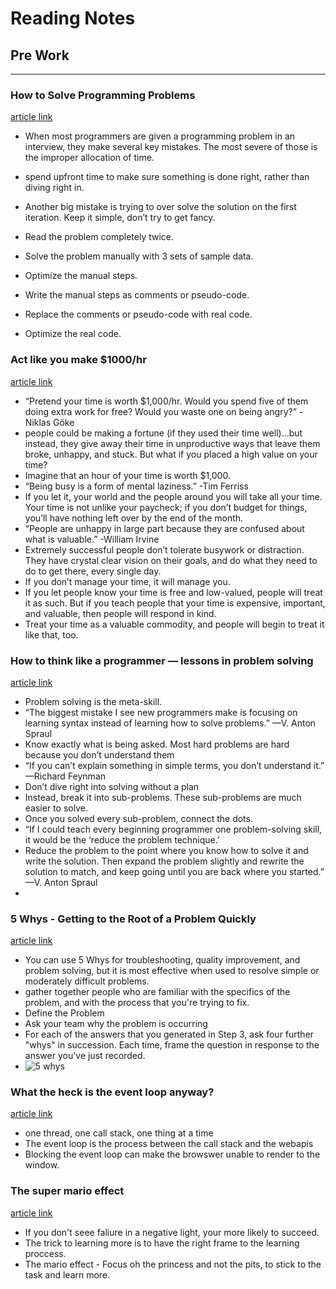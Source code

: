 # Reading Notes
## Pre Work
_____________________________________________________________________________________________________________________________________


### How to Solve Programming Problems
[article link](https://simpleprogrammer.com/solving-problems-breaking-it-down/)

- When most programmers are given a programming problem in an interview, they make several key mistakes.  The most severe of those is the improper allocation of time.
- spend upfront time to make sure something is done right, rather than diving right in.
- Another big mistake is trying to over solve the solution on the first iteration.  Keep it simple, don’t try to get fancy.

- Read the problem completely twice.
- Solve the problem manually with 3 sets of sample data.
- Optimize the manual steps.
- Write the manual steps as comments or pseudo-code.
- Replace the comments or pseudo-code with real code.
- Optimize the real code.

### Act like you make $1000/hr
[article link](https://medium.com/swlh/pretend-your-time-is-worth-1-000-hour-and-youll-become-100x-more-productive-f04628bb3e6d)

- “Pretend your time is worth $1,000/hr. Would you spend five of them doing extra work for free? Would you waste one on being angry?” -Niklas Göke
- people could be making a fortune (if they used their time well)…but instead, they give away their time in unproductive ways that leave them broke, unhappy, and stuck. But what if you placed a high value on your time?
- Imagine that an hour of your time is worth $1,000.
- “Being busy is a form of mental laziness.” -Tim Ferriss
- If you let it, your world and the people around you will take all your time. Your time is not unlike your paycheck; if you don’t budget for things, you’ll have nothing left over by the end of the month.
- “People are unhappy in large part because they are confused about what is valuable.” -William Irvine
- Extremely successful people don’t tolerate busywork or distraction. They have crystal clear vision on their goals, and do what they need to do to get there, every single day.
- If you don’t manage your time, it will manage you.
- If you let people know your time is free and low-valued, people will treat it as such.
But if you teach people that your time is expensive, important, and valuable, then people will respond in kind.
- Treat your time as a valuable commodity, and people will begin to treat it like that, too.

### How to think like a programmer — lessons in problem solving
[article link](https://www.freecodecamp.org/news/how-to-think-like-a-programmer-lessons-in-problem-solving-d1d8bf1de7d2/)

- Problem solving is the meta-skill.
- “The biggest mistake I see new programmers make is focusing on learning syntax instead of learning how to solve problems.” —V. Anton Spraul
- Know exactly what is being asked. Most hard problems are hard because you don’t understand them 
- “If you can’t explain something in simple terms, you don’t understand it.” —Richard Feynman
- Don’t dive right into solving without a plan 
- Instead, break it into sub-problems. These sub-problems are much easier to solve.
- Once you solved every sub-problem, connect the dots.
- “If I could teach every beginning programmer one problem-solving skill, it would be the ‘reduce the problem technique.’
- Reduce the problem to the point where you know how to solve it and write the solution. Then expand the problem slightly and rewrite the solution to match, and keep going until you are back where you started.” —V. Anton Spraul
- 


### 5 Whys - Getting to the Root of a Problem Quickly
[article link](https://www.mindtools.com/pages/article/newTMC_5W.htm)

- You can use 5 Whys for troubleshooting, quality improvement, and problem solving, but it is most effective when used to resolve simple or moderately difficult problems.
- gather together people who are familiar with the specifics of the problem, and with the process that you're trying to fix.
- Define the Problem
- Ask your team why the problem is occurring
- For each of the answers that you generated in Step 3, ask four further "whys" in succession. Each time, frame the question in response to the answer you've just recorded.
- ![5 whys](https://www.mindtools.com/media/Diagrams/5_Whys_Figure_1_Single_Lane.jpg)

### What the heck is the event loop anyway?
[article link](https://www.youtube.com/watch?v=8aGhZQkoFbQ)

- one thread, one call stack, one thing at a time
- The event loop is the process between the call stack and the webapis
- Blocking the event loop can make the browswer unable to render to the window. 



### The super mario effect
[article link](https://www.youtube.com/watch?v=mClJBTz9I6U)

- If you don't seee faliure in a negative light, your more likely to succeed.
- The trick to learning more is to have the right frame to the learning proccess.
- The mario effect - Focus oh the princess and not the pits, to stick to the task and learn more. 
